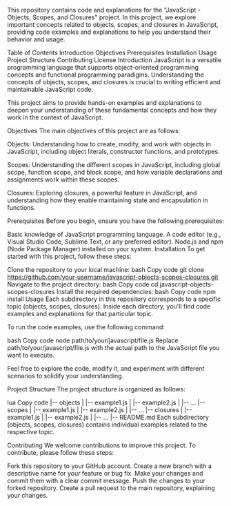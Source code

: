This repository contains code and explanations for the "JavaScript - Objects, Scopes, and Closures" project. In this project, we explore important concepts related to objects, scopes, and closures in JavaScript, providing code examples and explanations to help you understand their behavior and usage.

Table of Contents
Introduction
Objectives
Prerequisites
Installation
Usage
Project Structure
Contributing
License
Introduction
JavaScript is a versatile programming language that supports object-oriented programming concepts and functional programming paradigms. Understanding the concepts of objects, scopes, and closures is crucial to writing efficient and maintainable JavaScript code.

This project aims to provide hands-on examples and explanations to deepen your understanding of these fundamental concepts and how they work in the context of JavaScript.

Objectives
The main objectives of this project are as follows:

Objects: Understanding how to create, modify, and work with objects in JavaScript, including object literals, constructor functions, and prototypes.

Scopes: Understanding the different scopes in JavaScript, including global scope, function scope, and block scope, and how variable declarations and assignments work within these scopes.

Closures: Exploring closures, a powerful feature in JavaScript, and understanding how they enable maintaining state and encapsulation in functions.

Prerequisites
Before you begin, ensure you have the following prerequisites:

Basic knowledge of JavaScript programming language.
A code editor (e.g., Visual Studio Code, Sublime Text, or any preferred editor).
Node.js and npm (Node Package Manager) installed on your system.
Installation
To get started with this project, follow these steps:

Clone the repository to your local machine:
bash
Copy code
git clone https://github.com/your-username/javascript-objects-scopes-closures.git
Navigate to the project directory:
bash
Copy code
cd javascript-objects-scopes-closures
Install the required dependencies:
bash
Copy code
npm install
Usage
Each subdirectory in this repository corresponds to a specific topic (objects, scopes, closures). Inside each directory, you'll find code examples and explanations for that particular topic.

To run the code examples, use the following command:

bash
Copy code
node path/to/your/javascript/file.js
Replace path/to/your/javascript/file.js with the actual path to the JavaScript file you want to execute.

Feel free to explore the code, modify it, and experiment with different scenarios to solidify your understanding.

Project Structure
The project structure is organized as follows:

lua
Copy code
|-- objects
|   |-- example1.js
|   |-- example2.js
|   |-- ...
|-- scopes
|   |-- example1.js
|   |-- example2.js
|   |-- ...
|-- closures
|   |-- example1.js
|   |-- example2.js
|   |-- ...
|-- README.md
Each subdirectory (objects, scopes, closures) contains individual examples related to the respective topic.

Contributing
We welcome contributions to improve this project. To contribute, please follow these steps:

Fork this repository to your GitHub account.
Create a new branch with a descriptive name for your feature or bug fix.
Make your changes and commit them with a clear commit message.
Push the changes to your forked repository.
Create a pull request to the main repository, explaining your changes.
